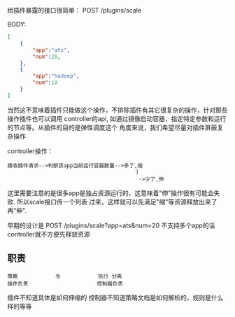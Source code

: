 给插件暴露的接口很简单：
POST /plugins/scale

BODY:
```json
[
    {
        "app":"ats",
        "num":20,
    },
    {
        "app":"hadoop",
        "num":10
    }
]
```

当然这不意味着插件只能做这个操作，不排除插件有其它很复杂的操作，针对那些操作插件也可以调用
controller的api, 如通过镜像启动容器，指定特定参数和运行的节点等。从插件的目的是弹性调度这个
角度来说，我们希望尽量对插件屏蔽复杂操作

controller操作：

```
接收插件请求-->判断该app当前运行容器数量-->多了,缩
                                         |
                                          ->少了,伸
```

这里需要注意的是很多app是独占资源运行的，这意味着"伸"操作很有可能会失败. 所以scale接口传一个列表
过来，这样就可以先满足"缩"等资源释放出来了再"伸".

早期的设计是 POST /plugins/scale?app=ats&num=20 不支持多个app的话controller就不方便先释放资源

## 职责
```
策略            与            执行 分离
插件负责                      控制器负责
```    
插件不知道具体是如何伸缩的
控制器不知道策略文档是如何解析的，规则是什么样的等等
